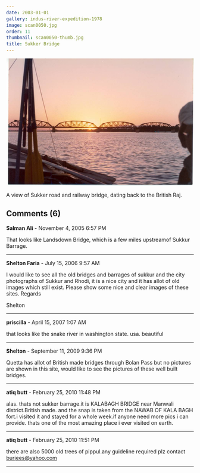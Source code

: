 ```yaml
---
date: 2003-01-01
gallery: indus-river-expedition-1978
image: scan0050.jpg
order: 11
thumbnail: scan0050-thumb.jpg
title: Sukker Bridge
---
```


![Sukker Bridge](./scan0050.jpg)

A view of Sukker road and railway bridge, dating back to the British Raj.

<div id="comments">

## Comments (6)

**Salman Ali** - November  4, 2005  6:57 PM

That looks like Landsdown Bridge, which is a few miles upstreamof Sukkur Barrage.

---

**Shelton Faria** - July 15, 2006  9:57 AM

I would like to see all the old bridges and barrages of sukkur and the city photographs of Sukkur and Rhodi, it is a nice city and it has allot of old images which still exist. Please show some nice and clear images of these sites.
Regards

Shelton

---

**priscilla** - April 15, 2007  1:07 AM

that looks like the snake river in washington state. usa. beautiful

---

**Shelton** - September 11, 2009  9:36 PM

Quetta has allot of British made bridges through Bolan Pass but no pictures are shown in this site, would like to see the pictures of these well built bridges.

---

**atiq butt** - February 25, 2010 11:48 PM

alas.
thats not sukker barrage.it is KALABAGH BRIDGE near Manwali district.British made.
and the snap is taken from the NAWAB OF KALA BAGH fort.i visited it and stayed for a whole week.if anyone need more pics i can provide.
thats one of the most amazing place i ever visited on earth.

---

**atiq butt** - February 25, 2010 11:51 PM

there are also 5000 old trees of pippul.any guideline required plz contact
burjees@yahoo.com

---

</div>